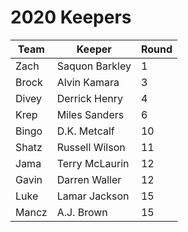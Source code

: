 # 2020 Keepers

| Team  | Keeper         | Round |
| ----- | -------------- | ----- |
| Zach  | Saquon Barkley | 1     |
| Brock | Alvin Kamara   | 3     |
| Divey | Derrick Henry  | 4     |
| Krep  | Miles Sanders  | 6     |
| Bingo | D.K. Metcalf   | 10    |
| Shatz | Russell Wilson | 11    |
| Jama  | Terry McLaurin | 12    |
| Gavin | Darren Waller  | 12    |
| Luke  | Lamar Jackson  | 15    |
| Mancz | A.J. Brown     | 15    |


